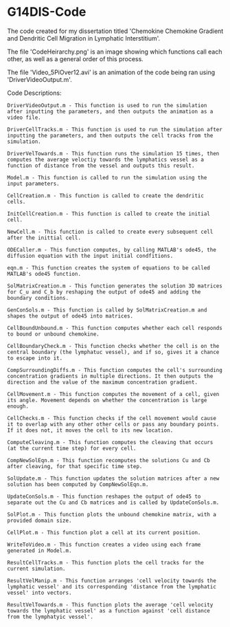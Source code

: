 # G14DIS-Code
The code created for my dissertation titled 'Chemokine Chemokine Gradient and Dendritic Cell Migration in Lymphatic Interstitium'. 

The file 'CodeHeirarchy.png' is an image showing which functions call each other, as well as a general order of this process. 

The file 'Video_5PiOver12.avi' is an animation of the code being ran using 'DriverVideoOutput.m'.

Code Descriptions:

	DriverVideoOutput.m - This function is used to run the simulation after inputting the parameters, and then outputs the animation as a video file.
  
	DriverCellTracks.m - This function is used to run the simulation after inputting the parameters, and then outputs the cell tracks from the simulation.
  
	DriverVelTowards.m - This function runs the simulation 15 times, then computes the average veloctiy towards the lymphatics vessel as a function of distance from the vessel and outputs this result.
  
	Model.m - This function is called to run the simulation using the input parameters.
  
	CellCreation.m - This function is called to create the dendritic cells.
  
	InitCellCreation.m - This function is called to create the initial cell.
  
	NewCell.m - This function is called to create every subsequent cell after the inittial cell.
  
	ODECaller.m - This function computes, by calling MATLAB's ode45, the diffusion equation with the input initial condfitions.
  
	eqn.m - This function creates the system of equations to be called MATLAB's ode45 function.
  
	SolMatrixCreation.m - This function generates the solution 3D matrices for C_u and C_b by reshaping the output of ode45 and adding the boundary conditions.
	
	GenConSols.m - This function is called by SolMatrixCreation.m and shapes the output of ode45 into matrices.
  
	CellBoundUnbound.m - This function computes whether each cell responds to bound or unbound chemokine.
  
	CellBoundaryCheck.m - This function checks whether the cell is on the central boundary (the lymphatuc vessel), and if so, gives it a chance to escape into it.
  
	CompSurroundingDiffs.m - This function computes the cell's surrounding concentration gradients in multiple directions. It then outputs the direction and the value of the maximum concentration gradient.
  
	CellMovement.m - This function computes the movement of a cell, given its angle. Movement depends on whether the concentration is large enough.
  
	CellChecks.m - This function checks if the cell movement would cause it to overlap with any other other cells or pass any boundary points. If it does not, it moves the cell to its new location.
  
	ComputeCleaving.m - This function computes the cleaving that occurs (at the current time step) for every cell.
  
	CompNewSolEqn.m - This function recomputes the solutions Cu and Cb after cleaving, for that specific time step.
  
	SolUpdate.m - This function updates the solution matrices after a new solution has been computed by CompNewSolEqn.m.
  
	UpdateConSols.m - This function reshapes the output of ode45 to separate out the Cu and Cb matrices and is called by UpdateConSols.m.
  
	SolPlot.m - This function plots the unbound chemokine matrix, with a provided domain size.
  
	CellPlot.m - This function plot a cell at its current position.
  
	WriteToVideo.m - This function creates a video using each frame generated in Model.m.
  
	ResultCellTracks.m - This function plots the cell tracks for the current simulation.
  
	ResultVelManip.m - This function arranges 'cell velocity towards the lymphatic vessel' and its corresponding 'distance from the lymphatic vessel' into vectors.
  
	ResultVelTowards.m - This function plots the average 'cell velocity towards the lymphatic vessel' as a function against 'cell distance from the lymphatyic vessel'.
